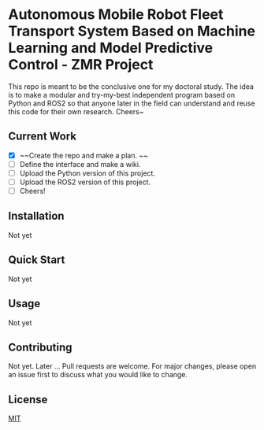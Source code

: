 # Autonomous Mobile Robot Fleet Transport System Based on Machine Learning and Model Predictive Control - ZMR Project
This repo is meant to be the conclusive one for my doctoral study. The idea is to make a modular and try-my-best independent program based on Python and ROS2 so that anyone later in the field can understand and reuse this code for their own research. Cheers~

## Current Work
- [x] ~~Create the repo and make a plan. ~~
- [ ] Define the interface and make a wiki.
- [ ] Upload the Python version of this project.
- [ ] Upload the ROS2 version of this project.
- [ ] Cheers!

## Installation
Not yet

## Quick Start
Not yet

## Usage
Not yet

## Contributing
Not yet. Later ...
Pull requests are welcome. For major changes, please open an issue first to discuss what you would like to change.

## License
[MIT](https://choosealicense.com/licenses/mit/)
